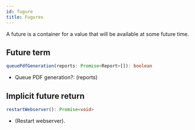 ```yaml
---
id: fugure
title: Fugures
---
```


A future is a container for a value that will be available at some future time.

## Future term

```typescript
queuePdfGeneration(reports: Promise<Report>[]): boolean
```

* Queue PDF generation?: (reports)

## Implicit future return

```typescript
restartWebserver(): Promise<void>
```

* (Restart webserver).